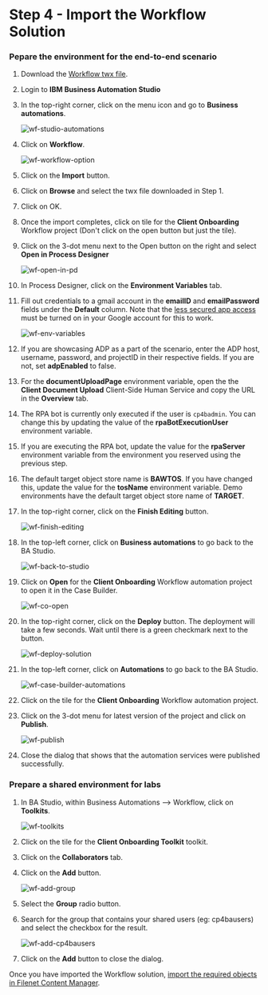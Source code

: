# Step 4 - Import the Workflow Solution

### Pepare the environment for the end-to-end scenario

1. Download the [Workflow twx file](Solution%20Exports/Business%20Automation%20Workflow/Client_Onboarding.twx).

2. Login to **IBM Business Automation Studio**

3. In the top-right corner, click on the menu icon and go to **Business automations**.

   ![wf-studio-automations](images/wf-studio-automations.png)

4. Click on **Workflow**.

   ![wf-workflow-option](images/wf-workflow-option.png)

5. Click on the **Import** button.

6. Click on **Browse** and select the twx file downloaded in Step 1. 

7. Click on OK.

8. Once the import completes, click on tile for the **Client Onboarding** Workflow project (Don't click on the open button but just the tile).

9. Click on the 3-dot menu next to the Open button on the right and select **Open in Process Designer**

   ![wf-open-in-pd](images/wf-open-in-pd.png)

10. In Process Designer, click on the **Environment Variables** tab.

11. Fill out credentials to a gmail account in the **emailID** and **emailPassword** fields under the **Default** column. Note that the [less secured app access](https://support.google.com/accounts/answer/6010255?hl=en) must be turned on in your Google account for this to work. 

    ![wf-env-variables](images/wf-env-variables.png)

12. If you are showcasing ADP as a part of the scenario, enter the ADP host, username, password, and projectID in their respective fields. If you are not, set **adpEnabled** to false.

13. For the **documentUploadPage** environment variable, open the the **Client Document Upload** Client-Side Human Service and copy the URL in the **Overview** tab.

14. The RPA bot is currently only executed if the user is `cp4badmin`. You can change this by updating the value of the **rpaBotExecutionUser** environment variable.

15. If you are executing the RPA bot, update the value for the **rpaServer** environment variable from the environment you reserved using the previous step.

16. The default target object store name is **BAWTOS**. If you have changed this, update the value for the **tosName** environment variable. Demo environments have the default target object store name of **TARGET**.

17. In the top-right corner, click on the **Finish Editing** button.

    ![wf-finish-editing](images/wf-finish-editing.png)

18. In the top-left corner, click on **Business automations** to go back to the BA Studio.

    ![wf-back-to-studio](images/wf-back-to-studio.png)

19. Click on **Open** for the **Client Onboarding** Workflow automation project to open it in the Case Builder.

    ![wf-co-open](images/wf-co-open.png)

20. In the top-right corner, click on the **Deploy** button. The deployment will take a few seconds. Wait until there is a green checkmark next to the button.

    ![wf-deploy-solution](images/wf-deploy-solution.png)

21. In the top-left corner, click on **Automations** to go back to the BA Studio.

    ![wf-case-builder-automations](images/wf-case-builder-automations.png)

22. Click on the tile for the **Client Onboarding** Workflow automation project.

23. Click on the 3-dot menu for latest version of the project and click on **Publish**.

    ![wf-publish](images/wf-publish.png)

24. Close the dialog that shows that the automation services were published successfully.

### Prepare a shared environment for labs

1. In BA Studio, within Business Automations --> Workflow, click on **Toolkits**.

   ![wf-toolkits](images/wf-toolkits.png)

2. Click on the tile for the **Client Onboarding Toolkit** toolkit.

3. Click on the **Collaborators** tab.

4. Click on the **Add** button.

   ![wf-add-group](images/wf-add-group.png)

5. Select the **Group** radio button.

6. Search for the group that contains your shared users (eg: cp4bausers) and select the checkbox for the result.

   ![wf-add-cp4bausers](images/wf-add-cp4bausers.png)

7. Click on the **Add** button to close the dialog.

Once you have imported the Workflow solution, [import the required objects in Filenet Content Manager](Step%205%20-%20Content%20Manager.md).

